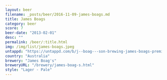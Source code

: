 ```yaml
---
layout: beer
filename: _posts/beer/2016-11-09-james-boags.md
title: James Boags
category: beer
score: 7
beer-date: "2013-02-01"
desc: ""
permalink: /beer/:title.html
img: /img/list/james-boags.jpeg
untappd: "https://untappd.com/b/j--boag---son-brewing-james-boags-premium-lager/5982"
country: "Australia"
brewery: "James Boag's"
breweryURL: "/brewery/james-boag-s.html"
style: "Lager - Pale"
---
```

